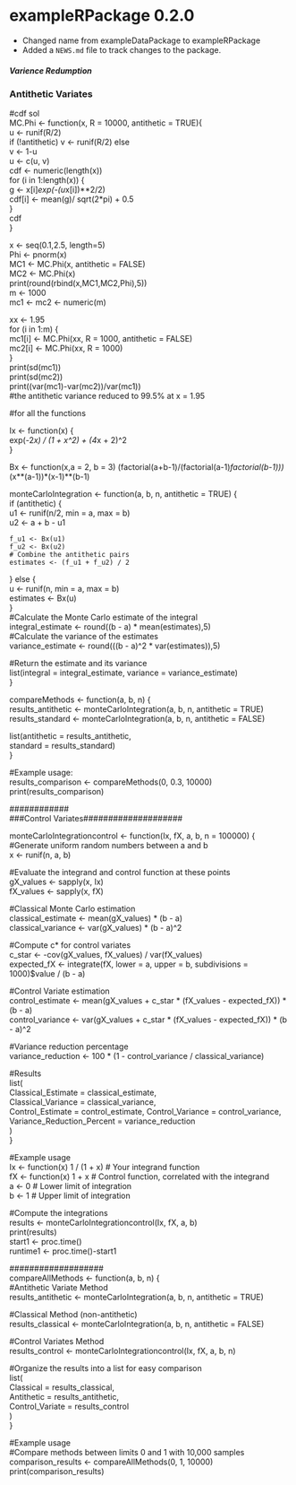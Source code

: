 # exampleRPackage 0.2.0

* Changed name from exampleDataPackage to exampleRPackage
* Added a `NEWS.md` file to track changes to the package.
##### Varience Redumption #####

### Antithetic Variates
#cdf sol  
MC.Phi <- function(x, R = 10000, antithetic = TRUE){  
  u <- runif(R/2)  
  if (!antithetic) v <- runif(R/2) else  
    v <- 1-u  
  u <- c(u, v)  
  cdf <- numeric(length(x))  
  for (i in 1:length(x)) {  
    g <- x[i]*exp(-(u*x[i])**2/2)  
    cdf[i] <- mean(g)/ sqrt(2*pi) + 0.5  
  }  
  cdf  
}  

x <- seq(0.1,2.5, length=5)  
Phi <- pnorm(x)  
MC1 <- MC.Phi(x, antithetic = FALSE)  
MC2 <- MC.Phi(x)  
print(round(rbind(x,MC1,MC2,Phi),5))  
m <- 1000  
mc1 <- mc2 <- numeric(m)  

xx <- 1.95  
for (i in 1:m) {  
  mc1[i] <- MC.Phi(xx, R = 1000, antithetic = FALSE)  
  mc2[i] <- MC.Phi(xx, R = 1000)  
}  
print(sd(mc1))  
print(sd(mc2))  
print((var(mc1)-var(mc2))/var(mc1))  
#the antithetic variance reduced to 99.5% at x = 1.95  

#for all the functions  

Ix <- function(x) {  
  exp(-2*x) / (1 + x^2) + (4*x + 2)^2  
}  


Bx <- function(x,a = 2, b = 3) (factorial(a+b-1)/(factorial(a-1)*factorial(b-1)))*(x**(a-1))*(x-1)**(b-1)  

monteCarloIntegration <- function(a, b, n, antithetic = TRUE) {  
  if (antithetic) {  
    u1 <- runif(n/2, min = a, max = b)  
    u2 <- a + b - u1  
    
    f_u1 <- Bx(u1)  
    f_u2 <- Bx(u2)  
    # Combine the antithetic pairs  
    estimates <- (f_u1 + f_u2) / 2  
  } else {  
    u <- runif(n, min = a, max = b)  
    estimates <- Bx(u)  
  }  
  #Calculate the Monte Carlo estimate of the integral  
  integral_estimate <- round((b - a) * mean(estimates),5)  
  #Calculate the variance of the estimates  
  variance_estimate <- round(((b - a)^2 * var(estimates)),5)  
  
  #Return the estimate and its variance  
  list(integral = integral_estimate, variance = variance_estimate)  
}  

compareMethods <- function(a, b, n) {  
  results_antithetic <- monteCarloIntegration(a, b, n, antithetic = TRUE)  
  results_standard <- monteCarloIntegration(a, b, n, antithetic = FALSE)  
  
  list(antithetic = results_antithetic,  
       standard = results_standard)  
}  

#Example usage:  
results_comparison <- compareMethods(0, 0.3, 10000)  
print(results_comparison)  


############  
###Control Variates####################  

monteCarloIntegrationcontrol <- function(Ix, fX, a, b, n = 100000) {  
  #Generate uniform random numbers between a and b  
  x <- runif(n, a, b)  
  
  #Evaluate the integrand and control function at these points  
  gX_values <- sapply(x, Ix)  
  fX_values <- sapply(x, fX)  
  
  #Classical Monte Carlo estimation  
  classical_estimate <- mean(gX_values) * (b - a)  
  classical_variance <- var(gX_values) * (b - a)^2  
  
  #Compute c* for control variates  
  c_star <- -cov(gX_values, fX_values) / var(fX_values)  
  expected_fX <- integrate(fX, lower = a, upper = b, subdivisions = 1000)$value / (b - a)  
  
  #Control Variate estimation  
  control_estimate <- mean(gX_values + c_star * (fX_values - expected_fX)) * (b - a)  
  control_variance <- var(gX_values + c_star * (fX_values - expected_fX)) * (b - a)^2  
  
  #Variance reduction percentage  
  variance_reduction <- 100 * (1 - control_variance / classical_variance)  
  
  #Results  
  list(  
    Classical_Estimate = classical_estimate,  
    Classical_Variance = classical_variance,  
    Control_Estimate = control_estimate, 
    Control_Variance = control_variance,  
    Variance_Reduction_Percent = variance_reduction  
  )  
}  

#Example usage  
Ix <- function(x) 1 / (1 + x)   # Your integrand function  
fX <- function(x) 1 + x         # Control function, correlated with the integrand  
a <- 0                          # Lower limit of integration  
b <- 1                          # Upper limit of integration  

#Compute the integrations  
results <- monteCarloIntegrationcontrol(Ix, fX, a, b)  
print(results)  
start1 <- proc.time()  
runtime1 <- proc.time()-start1  

###################  
compareAllMethods <- function(a, b, n) {  
  #Antithetic Variate Method  
  results_antithetic <- monteCarloIntegration(a, b, n, antithetic = TRUE)  
  
  #Classical Method (non-antithetic)  
  results_classical <- monteCarloIntegration(a, b, n, antithetic = FALSE)  
  
  #Control Variates Method  
  results_control <- monteCarloIntegrationcontrol(Ix, fX, a, b, n)  
  
  #Organize the results into a list for easy comparison  
  list(  
    Classical = results_classical,  
    Antithetic = results_antithetic,  
    Control_Variate = results_control  
  )  
}  

#Example usage  
#Compare methods between limits 0 and 1 with 10,000 samples  
comparison_results <- compareAllMethods(0, 1, 10000)  
print(comparison_results)  
